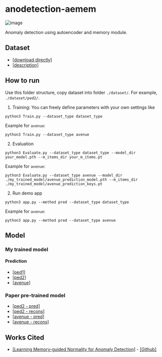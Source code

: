 # anodetection-aemem

![image](https://user-images.githubusercontent.com/19743019/175104995-0ecf8bf3-8069-4406-ac8d-42da3770fa25.png)

Anomaly detection using autoencoder and memory module.

## Dataset

-   [[download directly]](http://101.32.75.151:8181/dataset/)
-   [[description]](https://github.com/StevenLiuWen/ano_pred_cvpr2018)

## How to run

Use this folder structure, copy dataset into folder `./dataset/`. For example, `./dataset/ped2/`.

1. Training: You can freely define parameters with your own settings like

```
python3 Train.py --dataset_type dataset_type
```

Example for `avenue`:

```
python3 Train.py --dataset_type avenue
```

2. Evaluation

```
python3 Evaluate.py --dataset_type dataset_type --model_dir your_model.pth --m_items_dir your_m_items.pt
```

Example for `avenue`:

```
python3 Evaluate.py --dataset_type avenue --model_dir ./my_trained_model/avenue_prediction_model.pth --m_items_dir ./my_trained_model/avenue_prediction_keys.pt
```

2. Run demo app

```
python3 app.py --method pred --dataset_type dataset_type
```

Example for `avenue`:

```
python3 app.py --method pred --dataset_type avenue
```

## Model

### My trained model

#### Prediction

-   [[ped1]](https://drive.google.com/file/d/1qMFZ2umfqJTh6vw6KjrW9dbj0fRy0A-Z/view?usp=sharing)
-   [[ped2]](https://drive.google.com/file/d/1luwmkFoFFJNqgLGJEA2MoUod71EfTuHf/view?usp=sharing)
-   [[avenue]](https://drive.google.com/file/d/1_scFKFs-pNlUsQ76t35206YiYzmM-izU/view?usp=sharing)

### Paper pre-trained model

-   [[ped2 - pred]](https://drive.google.com/file/d/14RHewQ1VtEpVmo4d9b5U0OgwL8PF2VYa/view)
-   [[ped2 - recons]](https://drive.google.com/file/d/1zsqKv0jZMejsuA-JuZoWwn_pg2fwxTW7/view)
-   [[avenue - pred]](https://drive.google.com/file/d/1sSntCNvgSzdHSsSGCbDmb49PemJ0K5p1/view)
-   [[avenue - recons]](https://drive.google.com/file/d/19UDRv-8JtClX4prParZRkLvGwYbLuGvc/view)

## Works Cited

-   [[Learning Memory-guided Normality for Anomaly Detection]](https://openaccess.thecvf.com/content_CVPR_2020/papers/Park_Learning_Memory-Guided_Normality_for_Anomaly_Detection_CVPR_2020_paper.pdf) - [[Github]](https://github.com/cvlab-yonsei/MNAD/tree/master)
